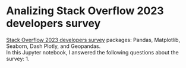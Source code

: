 # Analizing Stack Overflow 2023 developers survey
[Stack Overflow 2023 developers survey](https://www.kaggle.com/datasets/stackoverflow/stack-overflow-2023-developers-survey)
packages: Pandas, Matplotlib, Seaborn, Dash Plotly, and Geopandas.   
In this Jupyter notebook, I answered the following questions about the survey:
1. 
